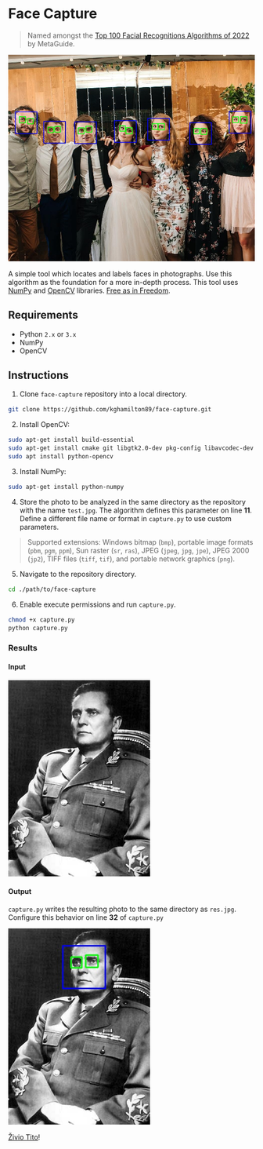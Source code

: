 # Face Capture

> Named amongst the [Top 100 Facial Recognitions Algorithms of 2022](https://meta-guide.com/software/100-best-github-facial-capture) by MetaGuide.

![](./images/title.jpg)

A simple tool which locates and labels faces in photographs. Use this algorithm as the foundation for a more in-depth process. This tool uses [NumPy](http://www.numpy.org/) and [OpenCV](https://docs.opencv.org/3.0-beta/doc/py_tutorials/py_gui/py_image_display/py_image_display.html) libraries. [Free as in Freedom](https://en.wikipedia.org/wiki/GNU_General_Public_License).

## Requirements

* Python `2.x` or `3.x`
* NumPy
* OpenCV

## Instructions

1. Clone `face-capture` repository into a local directory.

```sh
git clone https://github.com/kghamilton89/face-capture.git
```

2. Install OpenCV:

```sh
sudo apt-get install build-essential
sudo apt-get install cmake git libgtk2.0-dev pkg-config libavcodec-dev libavformat-dev libswscale-dev
sudo apt install python-opencv
```

3. Install NumPy:

```sh
sudo apt-get install python-numpy
```

4. Store the photo to be analyzed in the same directory as the repository with the name `test.jpg`. The algorithm defines this parameter on line **11**. Define a different file name or format in `capture.py` to use custom parameters.

> Supported extensions: Windows bitmap (`bmp`), portable image formats (`pbm`, `pgm`, `ppm`), Sun raster (`sr`, `ras`), JPEG (`jpeg`, `jpg`, `jpe`), JPEG 2000 (`jp2`), TIFF files (`tiff`, `tif`), and portable network graphics (`png`).

5. Navigate to the repository directory.

```sh
cd ./path/to/face-capture
```

6. Enable execute permissions and run `capture.py`.

```sh
chmod +x capture.py
python capture.py
```

### Results

#### Input

![](./images/test.jpg)

#### Output

`capture.py` writes the resulting photo to the same directory as `res.jpg`. Configure this behavior on line **32** of `capture.py`

![](./images/res.jpg)

[Živio Tito](https://en.wikipedia.org/wiki/Titoism)!
